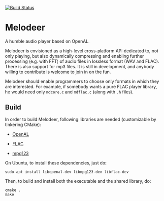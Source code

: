 [![Build Status](https://travis-ci.org/StjepanPoljak/Melodeer.svg?branch=master)](https://travis-ci.org/StjepanPoljak/Melodeer)

# Melodeer

A humble audio player based on OpenAL.

Melodeer is envisioned as a high-level cross-platform API dedicated to, not only playing, but also dynamically compressing and enabling further processing (e.g. with FFT) of audio files in lossless format (WAV and FLAC). There is also support for mp3 files. It is still in development, and anybody willing to contribute is welcome to join in on the fun.

Melodeer should enable programmers to choose only formats in which they are interested. For example, if somebody wants a pure FLAC player library, he would need only `mdcore.c` and `mdflac.c` (along with `.h` files).

## Build

In order to build Melodeer, following libraries are needed (customizable by tinkering CMake):

* [OpenAL](https://github.com/kcat/openal-soft)

* [FLAC](https://github.com/xiph/flac)

* [mpg123](https://sourceforge.net/projects/mpg123/files/)

On Ubuntu, to install these dependencies, just do:

```shell
sudo apt install libopenal-dev libmpg123-dev libflac-dev
```

Then, to build and install both the executable and the shared library, do:

```shell
cmake .
make
```
